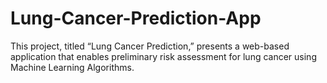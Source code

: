 # Lung-Cancer-Prediction-App
 This project, titled “Lung Cancer Prediction,” presents a web-based application that enables preliminary risk assessment for lung cancer using Machine Learning Algorithms.
